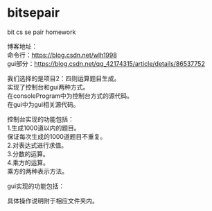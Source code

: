 # bitsepair  
bit cs se pair homework  
  
博客地址：  
命令行：https://blog.csdn.net/wlh1998  
gui部分：https://blog.csdn.net/qq_42174315/article/details/86537752  
  
我们选择的是项目2：四则运算题目生成。  
实现了控制台和gui两种方式。  
在consoleProgram中为控制台方式的源代码。  
在gui中为gui相关源代码。  
  
控制台实现的功能包括：  
1.生成1000道以内的题目。  
  保证每次生成的1000道题目不重复。  
2.对表达式进行求值。  
3.分数的运算。  
4.乘方的运算。  
  乘方的两种表示方法。   
  
  gui实现的功能包括：  
  
具体操作说明附于相应文件夹内。  
